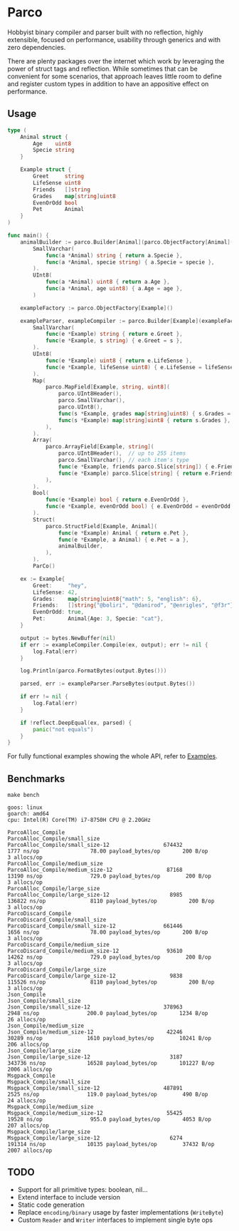 # Parco

Hobbyist binary compiler and parser built with no reflection, highly
extensible, focused on performance, usability through generics and
with zero dependencies.

There are plenty packages over the internet which work by leveraging the power of
struct tags and reflection. While sometimes that can be convenient for some
scenarios, that approach leaves little room to define and register custom types in
addition to have an appositive effect on performance.

## Usage

```go
type (
	Animal struct {
		Age    uint8
		Specie string
	}

	Example struct {
		Greet     string
		LifeSense uint8
		Friends   []string
		Grades    map[string]uint8
		EvenOrOdd bool
		Pet       Animal
	}
)

func main() {
	animalBuilder := parco.Builder[Animal](parco.ObjectFactory[Animal]()).
		SmallVarchar(
			func(a *Animal) string { return a.Specie },
			func(a *Animal, specie string) { a.Specie = specie },
		).
		UInt8(
			func(a *Animal) uint8 { return a.Age },
			func(a *Animal, age uint8) { a.Age = age },
		)

	exampleFactory := parco.ObjectFactory[Example]()

	exampleParser, exampleCompiler := parco.Builder[Example](exampleFactory).
		SmallVarchar(
			func(e *Example) string { return e.Greet },
			func(e *Example, s string) { e.Greet = s },
		).
		UInt8(
			func(e *Example) uint8 { return e.LifeSense },
			func(e *Example, lifeSense uint8) { e.LifeSense = lifeSense },
		).
		Map(
			parco.MapField[Example, string, uint8](
				parco.UInt8Header(),
				parco.SmallVarchar(),
				parco.UInt8(),
				func(s *Example, grades map[string]uint8) { s.Grades = grades },
				func(s *Example) map[string]uint8 { return s.Grades },
			),
		).
		Array(
			parco.ArrayField[Example, string](
				parco.UInt8Header(),  // up to 255 items
				parco.SmallVarchar(), // each item's type
				func(e *Example, friends parco.Slice[string]) { e.Friends = friends },
				func(e *Example) parco.Slice[string] { return e.Friends },
			),
		).
		Bool(
			func(e *Example) bool { return e.EvenOrOdd },
			func(e *Example, evenOrOdd bool) { e.EvenOrOdd = evenOrOdd },
		).
		Struct(
			parco.StructField[Example, Animal](
				func(e *Example) Animal { return e.Pet },
				func(e *Example, a Animal) { e.Pet = a },
				animalBuilder,
			),
		).
		ParCo()

	ex := Example{
		Greet:     "hey",
		LifeSense: 42,
		Grades:    map[string]uint8{"math": 5, "english": 6},
		Friends:   []string{"@boliri", "@danirod", "@enrigles", "@f3r"},
		EvenOrOdd: true,
		Pet:       Animal{Age: 3, Specie: "cat"},
	}

	output := bytes.NewBuffer(nil)
	if err := exampleCompiler.Compile(ex, output); err != nil {
		log.Fatal(err)
	}

	log.Println(parco.FormatBytes(output.Bytes()))

	parsed, err := exampleParser.ParseBytes(output.Bytes())

	if err != nil {
		log.Fatal(err)
	}

	if !reflect.DeepEqual(ex, parsed) {
		panic("not equals")
	}
}

```

For fully functional examples showing the whole API, refer to [Examples](https://github.com/sonirico/parco/tree/master/examples).


## Benchmarks

```shell
make bench

goos: linux
goarch: amd64
cpu: Intel(R) Core(TM) i7-8750H CPU @ 2.20GHz

ParcoAlloc_Compile
ParcoAlloc_Compile/small_size
ParcoAlloc_Compile/small_size-12                 674432              1777 ns/op                78.00 payload_bytes/op       200 B/op          3 allocs/op
ParcoAlloc_Compile/medium_size
ParcoAlloc_Compile/medium_size-12                 87168             13190 ns/op               729.0 payload_bytes/op        200 B/op          3 allocs/op
ParcoAlloc_Compile/large_size
ParcoAlloc_Compile/large_size-12                   8985            136822 ns/op              8110 payload_bytes/op          200 B/op          3 allocs/op
ParcoDiscard_Compile
ParcoDiscard_Compile/small_size
ParcoDiscard_Compile/small_size-12               661446              1656 ns/op                78.00 payload_bytes/op       200 B/op          3 allocs/op
ParcoDiscard_Compile/medium_size
ParcoDiscard_Compile/medium_size-12               93610             14262 ns/op               729.0 payload_bytes/op        200 B/op          3 allocs/op
ParcoDiscard_Compile/large_size
ParcoDiscard_Compile/large_size-12                 9838            115526 ns/op              8110 payload_bytes/op          200 B/op          3 allocs/op
Json_Compile
Json_Compile/small_size
Json_Compile/small_size-12                       378963              2948 ns/op               200.0 payload_bytes/op       1234 B/op         26 allocs/op
Json_Compile/medium_size
Json_Compile/medium_size-12                       42246             30289 ns/op              1610 payload_bytes/op        10241 B/op        206 allocs/op
Json_Compile/large_size
Json_Compile/large_size-12                         3187            343736 ns/op             16528 payload_bytes/op       101227 B/op       2006 allocs/op
Msgpack_Compile
Msgpack_Compile/small_size
Msgpack_Compile/small_size-12                    487891              2525 ns/op               119.0 payload_bytes/op        490 B/op         24 allocs/op
Msgpack_Compile/medium_size
Msgpack_Compile/medium_size-12                    55425             19528 ns/op               955.0 payload_bytes/op       4053 B/op        207 allocs/op
Msgpack_Compile/large_size
Msgpack_Compile/large_size-12                      6274            191314 ns/op             10135 payload_bytes/op        37432 B/op       2007 allocs/op
```

## TODO

- Support for all primitive types: boolean, nil...
- Extend interface to include version
- Static code generation
- Replace `encoding/binary` usage by faster implementations (`WriteByte`)
- Custom `Reader` and `Writer` interfaces to implement single byte ops